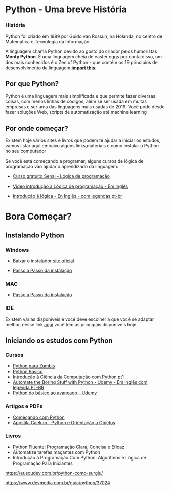 # Python - Uma breve História

### História

Python foi criado em 1989 por Guido van Rossun, na Holanda, no centro de Matemática e Tecnologia da Informação.

A linguagem chama Python devido ao gosto do criador pelos humoristas __Monty Python__. É uma linguagem cheia de easter eggs por conta disso, um dos mais conhecidos é o Zen of Python - que contém os 19 principios de desenvolvimento da linguagem [__import this__](https://pythonacademy.com.br/zen-of-python).

## Por que Python?

Python é uma linguagem mais simplificada e que permite fazer diversas coisas, com menos linhas de códigos, além se ser usada em muitas empresas e ser uma das linguagens mais usadas de 2019. Você pode desde fazer soluções Web, scripts de automatização até machine learning

## Por onde começar?

Existem hoje vários sites e livros que podem te ajudar a iniciar os estudos, vamos listar aqui embaixo alguns links,materiais e como instalar o Python no seu computador

Se você está começando a programar, alguns cursos de lógica de programação vão ajudar o aprendizado da linguagem: 

* [Curso gratuito Senai - Lógica de programação](https://www.ead.ms.senai.br/cursos/iniciacao_profissional/?c=L%C3%B3gica_de_Programa%C3%A7%C3%A3o&id=11)

* [Video introdução à Lógica de programação - Em Inglês](https://cleancoders.com/video-details/programming-101-episode-1)

* [Introdução à lógica - En Inglês - com legendas pt-br](https://www.coursera.org/learn/logic-introduction)

# Bora Começar?

## Instalando Python

### Windows

* Baixar o instalador [site oficial](https://www.python.org/downloads/)

* [Passo a Passo da instalação](https://python.org.br/instalacao-windows/)

### MAC

* [Passo a Passo da instalação](https://python.org.br/instalacao-mac/)

### IDE

Existem várias disponíveis e você deve escolher a que você se adaptar melhor, nesse link [aqui](https://paulovasconcellos.com.br/quais-s%C3%A3o-as-melhores-ide-para-python-confira-a-lista-279b54bef301) você tem as principais disponíveis hoje.


## Iniciando os estudos com Python

### Cursos 

* [Python para Zumbis](https://www.pycursos.com/python-para-zumbis/)
* [Python Básico](https://solyd.com.br/treinamentos/python-basico)
* [Introdução à Ciência da Computação com Python pt1](https://www.coursera.org/learn/ciencia-computacao-python-conceitos)
* [Automate the Boring Stuff with Python - Udemy - Em inglês com legenda PT-BR](https://www.udemy.com/course/automate/)
* [Python do básico ao avançado - Udemy](https://www.udemy.com/course/curso-de-programacao-em-python-do-basico-ao-avancado/)

### Artigos e PDFs

* [Começando com Python](https://gabrielschade.github.io/2018/01/31/basics-python.html)
* [Apostila Caelum - Python e Orientação a Objetos](https://www.caelum.com.br/apostila-python-orientacao-objetos/)

### Livros

* Python Fluente: Programação Clara, Concisa e Eficaz
* Automatize tarefas maçantes com Python
* Introdução à Programação Com Python: Algoritmos e Lógica de Programação Para Iniciantes


https://eusoudev.com.br/python-como-surgiu/

https://www.devmedia.com.br/guia/python/37024

